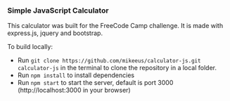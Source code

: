 ### Simple JavaScript Calculator

This calculator was built for the FreeCode Camp challenge. It is made with express.js, jquery and bootstrap.

To build locally:

* Run ```git clone https://github.com/mikeeus/calculator-js.git calculator-js``` in the terminal to clone the repository in a local folder.
* Run ```npm install``` to install dependencies
* Run ```npm start``` to start the server, default is port 3000 (http://localhost:3000 in your browser)
